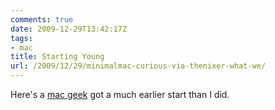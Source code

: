 ```yaml
---
comments: true
date: 2009-12-29T13:42:17Z
tags:
- mac
title: Starting Young
url: /2009/12/29/minimalmac-curious-via-thenixer-what-we/
---
```


Here's a [mac geek](http://minimalmac.com/post/305714868/curious-via-thenixer-what-we-believe-in) got a much earlier start than I did.
